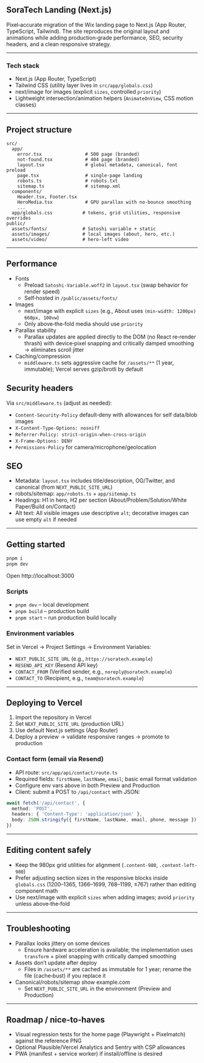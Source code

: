 ## SoraTech Landing (Next.js)

Pixel‑accurate migration of the Wix landing page to Next.js (App Router, TypeScript, Tailwind). The site reproduces the original layout and animations while adding production‑grade performance, SEO, security headers, and a clean responsive strategy.

---

### Tech stack
- Next.js (App Router, TypeScript)
- Tailwind CSS (utility layer lives in `src/app/globals.css`)
- next/image for images (explicit `sizes`, controlled `priority`)
- Lightweight intersection/animation helpers (`AnimateOnView`, CSS motion classes)

---

## Project structure

```
src/
  app/
    error.tsx                # 500 page (branded)
    not-found.tsx            # 404 page (branded)
    layout.tsx               # global metadata, canonical, font preload
    page.tsx                 # single-page landing
    robots.ts                # robots.txt
    sitemap.ts               # sitemap.xml
  components/
    Header.tsx, Footer.tsx
    HeroMedia.tsx            # GPU parallax with no-bounce smoothing
    ...
  app/globals.css           # tokens, grid utilities, responsive overrides
public/
  assets/fonts/             # Satoshi variable + static
  assets/images/            # local images (about, hero, etc.)
  assets/video/             # hero-left video
```

---

## Performance

- Fonts
  - Preload `Satoshi-Variable.woff2` in `layout.tsx` (swap behavior for render speed)
  - Self‑hosted in `/public/assets/fonts/`
- Images
  - next/image with explicit `sizes` (e.g., About uses `(min-width: 1200px) 660px, 100vw`)
  - Only above‑the‑fold media should use `priority`
- Parallax stability
  - Parallax updates are applied directly to the DOM (no React re‑render thrash) with device‑pixel snapping and critically damped smoothing → eliminates scroll jitter
- Caching/compression
  - `middleware.ts` sets aggressive cache for `/assets/**` (1 year, immutable); Vercel serves gzip/brotli by default

## Security headers

Via `src/middleware.ts` (adjust as needed):
- `Content-Security-Policy` default‑deny with allowances for self data/blob images
- `X-Content-Type-Options: nosniff`
- `Referrer-Policy: strict-origin-when-cross-origin`
- `X-Frame-Options: DENY`
- `Permissions-Policy` for camera/microphone/geolocation

## SEO

- Metadata: `layout.tsx` includes title/description, OG/Twitter, and canonical (from `NEXT_PUBLIC_SITE_URL`)
- robots/sitemap: `app/robots.ts` + `app/sitemap.ts`
- Headings: H1 in hero, H2 per section (About/Problem/Solution/White Paper/Build on/Contact)
- Alt text: All visible images use descriptive `alt`; decorative images can use empty `alt` if needed

---

## Getting started

```bash
pnpm i
pnpm dev
```
Open http://localhost:3000

### Scripts
- `pnpm dev` – local development
- `pnpm build` – production build
- `pnpm start` – run production build locally

### Environment variables
Set in Vercel → Project Settings → Environment Variables:
- `NEXT_PUBLIC_SITE_URL` (e.g., `https://soratech.example`)
 - `RESEND_API_KEY` (Resend API key)
 - `CONTACT_FROM` (Verified sender, e.g., `noreply@soratech.example`)
 - `CONTACT_TO` (Recipient, e.g., `team@soratech.example`)

---

## Deploying to Vercel
1) Import the repository in Vercel
2) Set `NEXT_PUBLIC_SITE_URL` (production URL)
3) Use default Next.js settings (App Router)
4) Deploy a preview → validate responsive ranges → promote to production

### Contact form (email via Resend)
- API route: `src/app/api/contact/route.ts`
- Required fields: `firstName`, `lastName`, `email`; basic email format validation
- Configure env vars above in both Preview and Production
- Client: submit a POST to `/api/contact` with JSON:
```ts
await fetch('/api/contact', {
  method: 'POST',
  headers: { 'Content-Type': 'application/json' },
  body: JSON.stringify({ firstName, lastName, email, phone, message })
})
```


---

## Editing content safely

- Keep the 980px grid utilities for alignment (`.content-980`, `.content-left-980`)
- Prefer adjusting section sizes in the responsive blocks inside `globals.css` (1200–1365, 1366–1699, 768–1199, ≤767) rather than editing component math
- Use next/image with explicit `sizes` when adding images; avoid `priority` unless above‑the‑fold

---

## Troubleshooting

- Parallax looks jittery on some devices
  - Ensure hardware acceleration is available; the implementation uses `transform` + pixel snapping with critically damped smoothing
- Assets don’t update after deploy
  - Files in `/assets/**` are cached as immutable for 1 year; rename the file (cache‑bust) if you replace it
- Canonical/robots/sitemap show example.com
  - Set `NEXT_PUBLIC_SITE_URL` in the environment (Preview and Production)

---

## Roadmap / nice‑to‑haves

- Visual regression tests for the home page (Playwright + Pixelmatch) against the reference PNG
- Optional Plausible/Vercel Analytics and Sentry with CSP allowances
- PWA (manifest + service worker) if install/offline is desired

